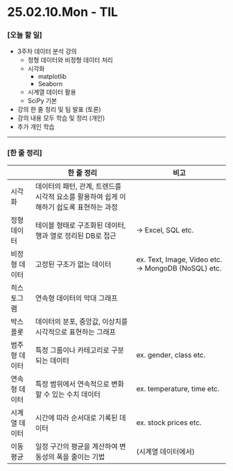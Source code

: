 # 25.02.10.Mon - TIL

### [오늘 할 일]

- 3주차 데이터 분석 강의
     - 정형 데이터와 비정형 데이터 처리
     - 시각화
          - matplotlib
          - Seaborn
     - 시계열 데이터 활용
     - SciPy 기본
- 강의 한 줄 정리 및 팀 발표 (토론)
- 강의 내용 모두 학습 및 정리 (개인)
- 추가 개인 학습 

---

### [한 줄 정리]

|  | 한 줄 정리 | 비고 |
| --- | --- | --- |
| 시각화 | 데이터의 패턴, 관계, 트렌드를 시각적 요소를 활용하여 쉽게 이해하기 쉽도록 표현하는 과정  |  |
| 정형 데이터 | 테이블 형태로 구조화된 데이터, 행과 열로 정리된 DB로 접근 | → Excel, SQL etc. |
| 비정형 데이터 | 고정된 구조가 없는 데이터 | ex. Text, Image, Video etc. → MongoDB (NoSQL) etc. |
| 히스토그램 | 연속형 데이터의 막대 그래프 |  |
| 박스 플롯 | 데이터의 분포, 중앙값, 이상치를 시각적으로 표현하는 그래프  |  |
| 범주형 데이터  | 특정 그룹이나 카테고리로 구분되는 데이터 | ex. gender, class etc. |
| 연속형 데이터 | 특정 범위에서 연속적으로 변화할 수 있는 수치 데이터 | ex. temperature, time etc. |
| 시계열 데이터 | 시간에 따라 순서대로 기록된 데이터 | ex. stock prices etc. |
| 이동 평균 | 일정 구간의 평균을 계산하여 변동성의 폭을 줄이는 기법 | (시계열 데이터에서) |

